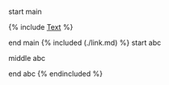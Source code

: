 start main

{% include [Text](link.md) %}

end main
{% included (./link.md) %}
start abc

middle abc

end abc
{% endincluded %}